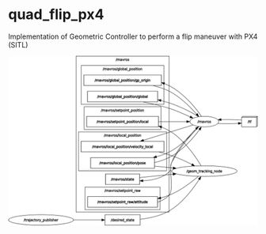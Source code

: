 # quad_flip_px4
Implementation of Geometric Controller to perform a flip maneuver with PX4 (SITL)

![alt text](imgs/rosgraph.png)